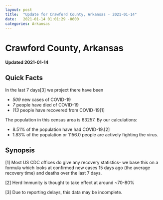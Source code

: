 ```yaml
---
layout: post
title:  "Update for Crawford County, Arkansas - 2021-01-14"
date:   2021-01-14 01:01:29 -0600
categories: Arkansas
---
```


# Crawford County, Arkansas
#### Updated 2021-01-14

## Quick Facts

In the last 7 days[3] we project there have been
- *509* new cases of COVID-19
- *7* people have died of COVID-19
- *113* people have recovered from COVID-19[1]

The population in this census area is 63257. By our calculations:
- 8.51% of the population have had COVID-19.[2]
- 1.83% of the population or 1156.0 people are actively fighting the virus.

## Synopsis




[1] Most US CDC offices do give any recovery statistics- we base this on a formula which looks at confirmed new cases
15 days ago (the average recovery time) and deaths over the last 7 days.

[2] Herd Immunity is thought to take effect at around ~70-80%

[3] Due to reporting delays, this data may be incomplete.
 
    